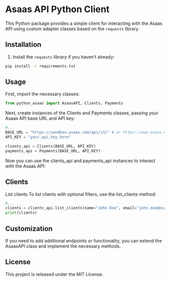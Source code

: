 # Asaas API Python Client

This Python package provides a simple client for interacting with the Asaas API using custom adapter classes based on the `requests` library.

## Installation

1. Install the `requests` library if you haven't already:

```bash
pip install -r requirements.txt
````

## Usage

First, import the necessary classes:

```python
from python_asaas import AsaasAPI, Clients, Payments
```

Next, create instances of the Clients and Payments classes, passing your Asaas API base URL and API key:
```python
#...
BASE_URL = "https://sandbox.asaas.com/api/v3/" # or https://www.asaas.com/api/v3/
API_KEY = "your_api_key_here"

clients_api = Clients(BASE_URL, API_KEY)
payments_api = Payments(BASE_URL, API_KEY)

```

Now you can use the clients_api and payments_api instances to interact with the Asaas API:

## Clients

List clients
To list clients with optional filters, use the list_clients method:

```python
#...
clients = clients_api.list_clients(name="John Doe", email="john.doe@example.com")
print(clients)

```

## Customization
If you need to add additional endpoints or functionality, you can extend the AsaasAPI class and implement the necessary methods.

## License
This project is released under the MIT License.